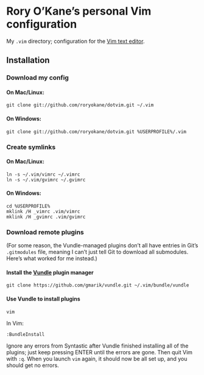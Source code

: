 # Rory O’Kane’s personal Vim configuration

My `.vim` directory; configuration for the [Vim text editor](http://en.wikipedia.org/wiki/Vim_%28text_editor%29).

## Installation

### Download my config

#### On Mac/Linux:

	git clone git://github.com/roryokane/dotvim.git ~/.vim

#### On Windows:

	git clone git://github.com/roryokane/dotvim.git %USERPROFILE%/.vim

### Create symlinks

#### On Mac/Linux:

	ln -s ~/.vim/vimrc ~/.vimrc
	ln -s ~/.vim/gvimrc ~/.gvimrc

#### On Windows:

	cd %USERPROFILE%
	mklink /H _vimrc .vim/vimrc
	mklink /H _gvimrc .vim/gvimrc

### Download remote plugins

(For some reason, the Vundle-managed plugins don’t all have entries in Git’s `.gitmodules` file, meaning I can’t just tell Git to download all submodules. Here’s what worked for me instead.)

#### Install the [Vundle](https://github.com/gmarik/vundle) plugin manager

	git clone https://github.com/gmarik/vundle.git ~/.vim/bundle/vundle

#### Use Vundle to install plugins

	vim

In Vim:

	:BundleInstall

Ignore any errors from Syntastic after Vundle finished installing all of the plugins; just keep pressing ENTER until the errors are gone. Then quit Vim with `:q`. When you launch `vim` again, it should now be all set up, and you should get no errors.
